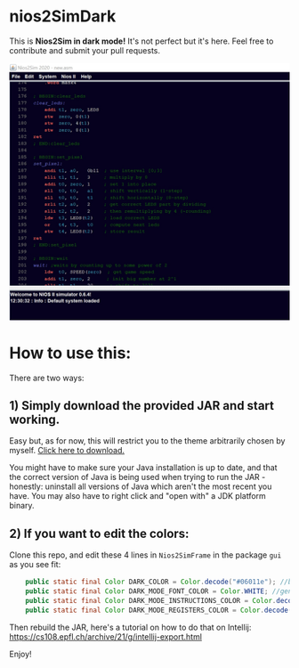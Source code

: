 # nios2SimDark

This is **Nios2Sim in dark mode!**
It's not perfect but it's here. Feel free to contribute and submit your pull requests.

![preview](https://github.com/Dicedead/nios2SimDark/blob/main/preview.jpg)

# How to use this:
There are two ways:
## 1) Simply download the provided JAR and start working.
Easy but, as for now, this will restrict you to the theme arbitrarily chosen by myself. [Click here to download.](https://github.com/Dicedead/nios2SimDark/raw/main/Nios2SimDark.jar) 

You might have to make sure your Java installation is up to date, and that the correct version of Java is being used when trying to run the JAR - honestly: uninstall all versions of Java which aren't the most recent you have. You may also have to right click and "open with" a JDK platform binary.
## 2) If you want to edit the colors: 
Clone this repo, and edit these 4 lines in ``Nios2SimFrame`` in the package ``gui`` as you see fit:
```java
    public static final Color DARK_COLOR = Color.decode("#06011e"); //background color
    public static final Color DARK_MODE_FONT_COLOR = Color.WHITE; //general font color
    public static final Color DARK_MODE_INSTRUCTIONS_COLOR = Color.decode("#e75350"); //addi, sti, etc
    public static final Color DARK_MODE_REGISTERS_COLOR = Color.decode("#1cd6f2"); //t1, zero, etc
```
Then rebuild the JAR, here's a tutorial on how to do that on Intellij: https://cs108.epfl.ch/archive/21/g/intellij-export.html

Enjoy!
